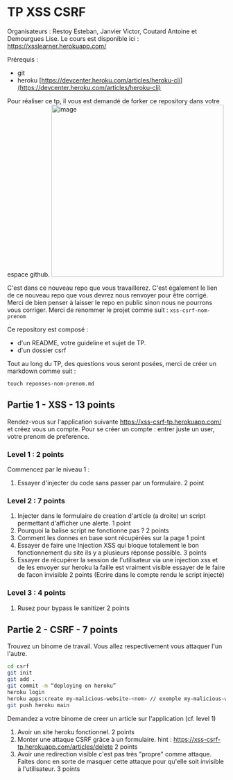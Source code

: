 # TP XSS CSRF
Organisateurs : Restoy Esteban, Janvier Victor, Coutard Antoine et Demourgues Lise.
Le cours est disponible ici : https://xsslearner.herokuapp.com/

Prérequis :
 - git
 - heroku [https://devcenter.heroku.com/articles/heroku-cli](https://devcenter.heroku.com/articles/heroku-cli)

Pour réaliser ce tp, il vous est demandé de forker ce repository dans votre espace github.
<img width="397" alt="image" src="https://user-images.githubusercontent.com/57868321/120502142-780b2480-c3c2-11eb-9b45-9bfcf2790067.png">

C'est dans ce nouveau repo que vous travaillerez. 
C'est également le lien de ce nouveau repo que vous devrez nous renvoyer pour être corrigé.
Merci de bien penser à laisser le repo en public sinon nous ne pourrons vous corriger.
Merci de renommer le projet comme suit : `xss-csrf-nom-prenom`

Ce repository est composé :
 - d'un README, votre guideline et sujet de TP.
 - d'un dossier csrf

Tout au long du TP, des questions vous seront posées, merci de créer un markdown comme suit : 
```
touch reponses-nom-prenom.md
```

## Partie 1 - XSS - 13 points

Rendez-vous sur l'application suivante https://xss-csrf-tp.herokuapp.com/ et créez vous un compte.
Pour se créer un compte : entrer juste un user, votre prenom de preference.

### Level 1 : 2 points

Commencez par le niveau 1 : 
1. Essayer d'injecter du code sans passer par un formulaire.  2 point 

### Level 2 : 7 points
1. Injecter dans le formulaire de creation d'article (a droite) un script permettant d'afficher une alerte. 1 point
2. Pourquoi la balise script ne fonctionne pas ? 2 points 
3. Comment les donnes en base sont récupérées sur la page 1 point
4. Essayer de faire une Injection XSS qui bloque totalement le bon fonctionnement du site ils y a plusieurs réponse possible. 3 points
5. Essayer de récupérer la session de l'utilisateur via une injection xss et de les envoyer sur heroku la faille est vraiment visible essayer de le faire de facon invisible  2 points
(Ecrire dans le compte rendu le script injecté)

### Level 3 : 4 points

1. Rusez pour bypass le sanitizer 2 points

## Partie 2 - CSRF - 7 points

Trouvez un binome de travail. Vous allez respectivement vous attaquer l'un l'autre.

```zsh
cd csrf
git init
git add .
git commit -m “deploying on heroku” 
heroku login 
heroku apps:create my-malicious-website-<nom> // exemple my-malicious-website-restoy
git push heroku main
```
Demandez a votre binome de creer un article sur l'application (cf. level 1)

1. Avoir un site heroku fonctionnel. 2 points
2. Monter une attaque CSRF grâce à un formulaire. hint : https://xss-csrf-tp.herokuapp.com/articles/delete 2 points
3. Avoir une redirection visible c'est pas très "propre" comme attaque.
Faites donc en sorte de masquer cette attaque pour qu'elle soit invisible à l'utilisateur. 3 points
  
